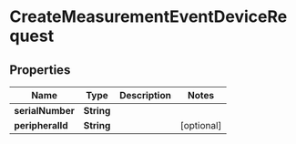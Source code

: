 

# CreateMeasurementEventDeviceRequest


## Properties

| Name | Type | Description | Notes |
|------------ | ------------- | ------------- | -------------|
|**serialNumber** | **String** |  |  |
|**peripheralId** | **String** |  |  [optional] |



